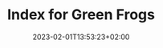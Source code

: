 ---
title: "Index for Green Frogs"
date: 2023-02-01T13:53:23+02:00
draft: true
url: "/category/frogs/green/"
---
